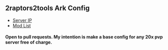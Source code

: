 ## 2raptors2tools Ark Config

- [Server IP](https://arkservers.net/server/139.99.210.123:27015)
- [Mod List](https://steamcommunity.com/sharedfiles/filedetails/?id=2889182283)


#### Open to pull requests. My intention is make a base config for any 20x pvp server free of charge.
